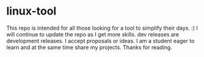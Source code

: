 # linux-tool
This repo is intended for all those looking for a tool to simplify their days. :) 
I will continue to update the repo as I get more skills.
dev releases are development releases. 
I accept proposals or ideas. 
I am a student eager to learn and at the same time share my projects.
Thanks for reading.